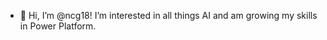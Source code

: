- 👋 Hi, I’m @ncg18! I’m interested in all things AI and am growing my skills in Power Platform.

<!---
ncg18/ncg18 is a ✨ special ✨ repository because its `README.md` (this file) appears on your GitHub profile.
You can click the Preview link to take a look at your changes.
--->

